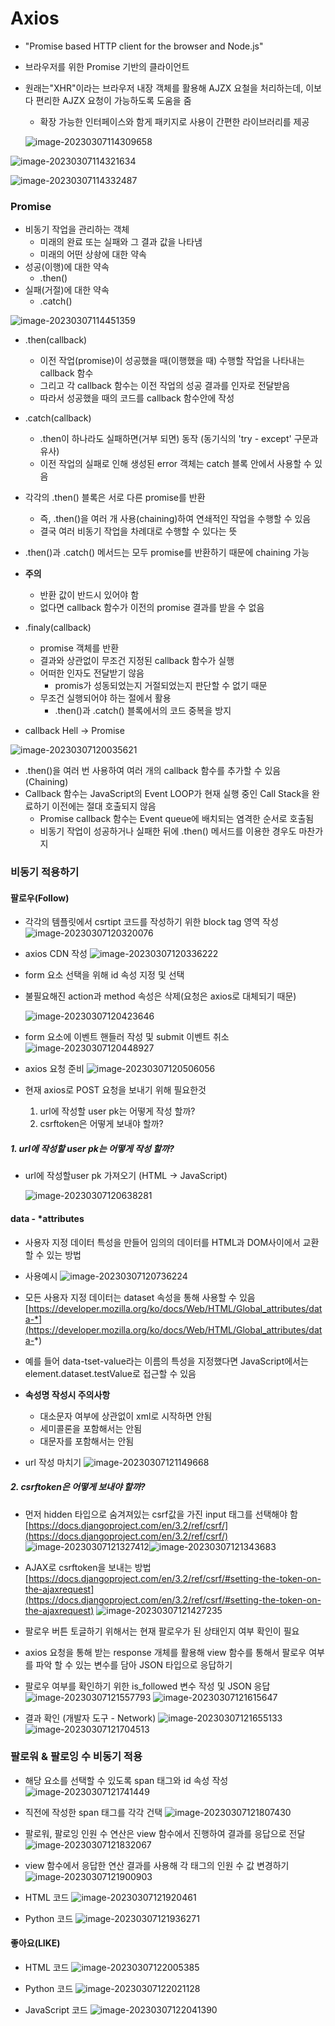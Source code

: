 # Axios

- "Promise based HTTP client for the browser and Node.js"

- 브라우저를 위한 Promise 기반의 클라이언트

- 원래는"XHR"이라는 브라우저 내장 객체를 활용해 AJZX 요철을 처리하는데, 이보다 편리한 AJZX 요청이 가능하도록 도움을 줌

  - 확장 가능한 인터페이스와 함게 패키지로 사용이 간편한 라이브러리를 제공

  ![image-20230307114309658](assets/image-20230307114309658.png)

![image-20230307114321634](assets/image-20230307114321634.png)

![image-20230307114332487](assets/image-20230307114332487.png)



### Promise

- 비동기 작업을 관리하는 객체
  - 미래의 완료 또는 실패와 그 결과 값을 나타냄
  - 미래의 어떤 상솽에 대한 약속
- 성공(이행)에 대한 약속
  - .then()
- 실패(거절)에 대한 약속
  - .catch()

![image-20230307114451359](assets/image-20230307114451359.png)



- .then(callback)
  - 이전 작업(promise)이 성공했을 때(이행했을 때) 수행할 작업을 나타내는 callback 함수
  - 그리고 각 callback 함수는 이전 작업의 성공 결과를 인자로 전달받음
  - 따라서 성공했을 때의 코드를 callback 함수안에 작성
- .catch(callback)
  - .then이 하나라도 실패하면(거부 되면) 동작 (동기식의 'try - except' 구문과 유사)
  - 이전 작업의 실패로 인해 생성된 error 객체는 catch 블록 안에서 사용할 수 있음

- 각각의 .then() 블록은 서로 다른 promise를 반환
  - 즉, .then()을 여러 개 사용(chaining)하여 연쇄적인 작업을 수행할 수 있음
  - 결국 여러 비동기 작업을 차례대로 수행할 수 있다는 뜻
- .then()과 .catch() 메서드는 모두 promise를 반환하기 때문에 chaining 가능
- **주의**
  - 반환 값이 반드시 있어야 함
  - 없다면 callback 함수가 이전의 promise 결과를 받을 수 없음

- .finaly(callback)
  - promise 객체를 반환
  - 결과와 상관없이 무조건 지정된 callback 함수가 실행
  - 어떠한 인자도 전달받기 않음
    - promis가 성동되었는지 거절되었는지 판단할 수 없기 때문
  - 무조건 실행되어야 하는 절에서 활용
    - .then()과 .catch() 블록에서의 코드 중복을 방지

- callback Hell -> Promise

![image-20230307120035621](assets/image-20230307120035621.png)



- .then()을 여러 번 사용하여 여러 개의 callback 함수를 추가할 수 있음 (Chaining)
- Callback 함수는 JavaScript의 Event LOOP가 현재 실행 중인 Call Stack을 완료하기 이전에는
  절대 호출되지 않음
  - Promise callback 함수는 Event queue에 배치되는 염격한 순서로 호출됨
  - 비동기 작업이 성공하거나 실패한 뒤에 .then() 메서드를 이용한 경우도 마찬가지



### 비동기 적용하기

#### 팔로우(Follow)

- 각각의 템플릿에서 csrtipt 코드를 작성하기 위한 block tag 영역 작성
  ![image-20230307120320076](assets/image-20230307120320076.png)

- axios CDN 작성
  ![image-20230307120336222](assets/image-20230307120336222.png)



- form 요소 선택을 위해 id 속성 지정 및 선택

- 불필요해진 action과 method 속성은 삭제(요청은 axios로 대체되기 때문)

  ![image-20230307120423646](assets/image-20230307120423646.png)

- form 요소에 이벤트 핸들러 작성 및 submit 이벤트 취소
  ![image-20230307120448927](assets/image-20230307120448927.png)

- axios 요청 준비
  ![image-20230307120506056](assets/image-20230307120506056.png)

- 현재 axios로 POST 요청을 보내기 위해 필요한것
  1. url에 작성할 user pk는 어떻게 작성 할까?
  2. csrftoken은 어떻게 보내야 할까?



##### 1. url에 작성할 user pk는 어떻게 작성 할까?

- url에 작성할user pk 가져오기 (HTML -> JavaScript)

  ![image-20230307120638281](assets/image-20230307120638281.png)



#### data - *attributes

- 사용자 지정 데이터 특성을 만들어 임의의 데이터를 HTML과 DOM사이에서 교환 할 수 있는 방법
- 사용예시
  ![image-20230307120736224](assets/image-20230307120736224.png)

- 모든 사용자 지정 데이터는 dataset 속성을 통해 사용할 수 있음
  [https://developer.mozilla.org/ko/docs/Web/HTML/Global_attributes/data-*](https://developer.mozilla.org/ko/docs/Web/HTML/Global_attributes/data-*)



- 예를 들어 data-tset-value라는 이름의 특성을 지정했다면 JavaScript에서는
  element.dataset.testValue로 접근할 수 있음
- **속성명 작성시 주의사항**
  - 대소문자 여부에 상관없이 xml로 시작하면 안됨
  - 세미콜론을 포함해서는 안됨
  - 대문자를 포함해서는 안됨

- url 작성 마치기
  ![image-20230307121149668](assets/image-20230307121149668.png)



##### 2. csrftoken은 어떻게 보내야 할까?

- 먼저 hidden 타입으로 숨겨져있는 csrf값을 가진 input 태그를 선택해야 함
  [https://docs.djangoproject.com/en/3.2/ref/csrf/](https://docs.djangoproject.com/en/3.2/ref/csrf/)
  ![image-20230307121327412](assets/image-20230307121327412.png)![image-20230307121343683](assets/image-20230307121343683.png)



- AJAX로 csrftoken을 보내는 방법
  [https://docs.djangoproject.com/en/3.2/ref/csrf/#setting-the-token-on-the-ajaxrequest](https://docs.djangoproject.com/en/3.2/ref/csrf/#setting-the-token-on-the-ajaxrequest)
  ![image-20230307121427235](assets/image-20230307121427235.png)

- 팔로우 버튼 토글하기 위해서는 현재 팔로우가 된 상태인지 여부 확인이 필요
- axios 요청을 통해 받는 response 개체를 활용해 view 함수를 통해서 팔로우 여부를 파악 할 수
  있는 변수를 담아 JSON 타입으로 응답하기



- 팔로우 여부를 확인하기 위한 is_followed 변수 작성 및 JSON 응답
  ![image-20230307121557793](assets/image-20230307121557793.png)
  ![image-20230307121615647](assets/image-20230307121615647.png)



- 결과 확인 (개발자 도구 - Network)
  ![image-20230307121655133](assets/image-20230307121655133.png)
  ![image-20230307121704513](assets/image-20230307121704513.png)



### 팔로워 & 팔로잉 수 비동기 적용

- 해당 요소를 선택할 수 있도록 span 태그와 id 속성 작성
  ![image-20230307121741449](assets/image-20230307121741449.png)

- 직전에 작성한 span 태그를 각각 건택
  ![image-20230307121807430](assets/image-20230307121807430.png)



- 팔로워, 팔로잉 인원 수 연산은 view 함수에서 진행하여 결과를 응답으로 전달
  ![image-20230307121832067](assets/image-20230307121832067.png)

- view 함수에서 응답한 연산 결과를 사용해 각 태그의 인원 수 값 변경하기
  ![image-20230307121900903](assets/image-20230307121900903.png)



- HTML 코드
  ![image-20230307121920461](assets/image-20230307121920461.png)



- Python 코드
  ![image-20230307121936271](assets/image-20230307121936271.png)



#### 좋아요(LIKE)

- HTML 코드
  ![image-20230307122005385](assets/image-20230307122005385.png)



- Python 코드
  ![image-20230307122021128](assets/image-20230307122021128.png)

- JavaScript 코드
  ![image-20230307122041390](assets/image-20230307122041390.png)